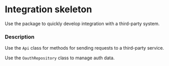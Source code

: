 # Integration skeleton

Use the package to quickly develop integration with a third-party system.

### Description

Use the `Api` class for methods for sending requests to a third-party service.

Use the `OauthRepository` class to manage auth data.